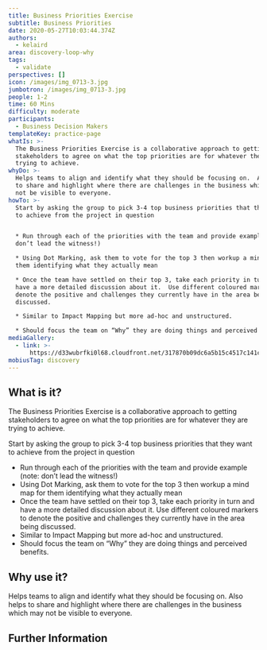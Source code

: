 ```yaml
---
title: Business Priorities Exercise
subtitle: Business Priorities
date: 2020-05-27T10:03:44.374Z
authors:
  - kelaird
area: discovery-loop-why
tags:
  - validate
perspectives: []
icon: /images/img_0713-3.jpg
jumbotron: /images/img_0713-3.jpg
people: 1-2
time: 60 Mins
difficulty: moderate
participants:
  - Business Decision Makers
templateKey: practice-page
whatIs: >-
  The Business Priorities Exercise is a collaborative approach to getting
  stakeholders to agree on what the top priorities are for whatever they are
  trying to achieve.
whyDo: >-
  Helps teams to align and identify what they should be focusing on.  Also helps
  to share and highlight where there are challenges in the business which may
  not be visible to everyone.
howTo: >-
  Start by asking the group to pick 3-4 top business priorities that they want
  to achieve from the project in question


  * Run through each of the priorities with the team and provide example (note:
  don’t lead the witness!)

  * Using Dot Marking, ask them to vote for the top 3 then workup a mind map for
  them identifying what they actually mean

  * Once the team have settled on their top 3, take each priority in turn and
  have a more detailed discussion about it.  Use different coloured markers to
  denote the positive and challenges they currently have in the area being
  discussed.

  * Similar to Impact Mapping but more ad-hoc and unstructured.

  * Should focus the team on “Why” they are doing things and perceived benefits.
mediaGallery:
  - link: >-
      https://d33wubrfki0l68.cloudfront.net/317870b09dc6a5b15c4517c141c82366ddde8596/e1070/images/img_0713-3.jpg
mobiusTag: discovery
---
```

## What is it?

The Business Priorities Exercise is a collaborative approach to getting stakeholders to agree on what the top priorities are for whatever they are trying to achieve.

Start by asking the group to pick 3-4 top business priorities that they want to achieve from the project in question

* Run through each of the priorities with the team and provide example (note: don’t lead the witness!)
* Using Dot Marking, ask them to vote for the top 3 then workup a mind map for them identifying what they actually mean
* Once the team have settled on their top 3, take each priority in turn and have a more detailed discussion about it.  Use different coloured markers to denote the positive and challenges they currently have in the area being discussed.
* Similar to Impact Mapping but more ad-hoc and unstructured.
* Should focus the team on “Why” they are doing things and perceived benefits.

## Why use it?

Helps teams to align and identify what they should be focusing on.  Also helps to share and highlight where there are challenges in the business which may not be visible to everyone.

## Further Information
